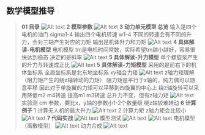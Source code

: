 ## **数学模型推导**
> **01 目录**
> ![Alt text](image-5.png)
> **2 模型参数**
> ![Alt text](image-6.png)
> **3 动力单元模型 总览**
> 输入是四个电机的油门 sigma1-4 输出四个电机转速 w1-4 
> 不同的转速会有不同的升力，会对三轴产生对应的力矩
> 输出是机体升力和力矩
> ![Alt text](image-7.png)
> **4 具体解读-电机模型**
> 电机模型
> tm是电机时间常数，实际希望tm越小越好，容易很快达到稳态
> 决定的是斜率
> ![Alt text](image-8.png)
> **5 具体解读-升力模型**
> 单个螺旋桨产生的升力与转速成正比
> ![Alt text](image-9.png)
> **5 具体解读-力矩模型**
> 采用的是前右下的机体坐标系
> 全局坐标系是北东地坐标系
> xy轴合力矩
> ![Alt text](image-10.png)
> z轴力矩理解（阻力矩产生的绕z轴转动的力矩）
> 阻力矩是平行于z轴的，纯力偶可以随意平移
> 因此对于单旋翼的力矩可以平移到四旋翼的中心上
> 绕z轴旋转可以采用降低m2 m4转速 提高m1 m3转速
> 总升力不变，但有z轴力矩
> ![Alt text](image-11.png)
> 实验测 cm 参数，要比x，y轴的参数小1-2个数量级
> 绕z轴较难转动
> **6 计算例子**
> 1 计算无人机的最大升力
> ![Alt text](image-12.png)
> 2 计算力矩
> z轴力矩会比较小
> ![Alt text](image-13.png)
> **7 代码实战**
> ![Alt text](image-14.png)
> 模型测试
> ![Alt text](image-17.png)
> ![Alt text](image-15.png)
> 电机模型（离散模型）
> ![Alt text](image-16.png)
> 动力合成
> ![Alt text](image-18.png)